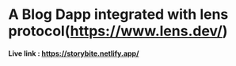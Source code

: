 # A Blog Dapp integrated with lens protocol(https://www.lens.dev/)

#### Live link : https://storybite.netlify.app/